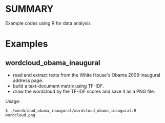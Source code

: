 # SUMMARY
Example codes using R for data analysis

# Examples
## wordcloud_obama_inaugural
* read and extract texts from the White House's Obama 2009 inaugural address page.
* build a text-document matrix using TF-IDF.
* draw the wordcloud by the TF-IDF scores and save it as a PNG file.

Usage:

    $ ./wordcloud_obama_inaugural/wordcloud_obama_inaugural.R wordcloud.png

